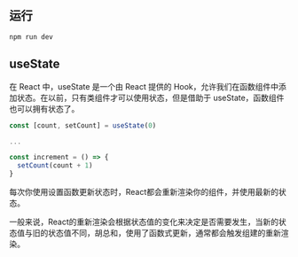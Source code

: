 ## 运行

    npm run dev

## useState

在 React 中，useState 是一个由 React 提供的 Hook，允许我们在函数组件中添加状态。在以前，只有类组件才可以使用状态，但是借助于 useState，函数组件也可以拥有状态了。

```jsx
const [count, setCount] = useState(0)

...

const increment = () => {
  setCount(count + 1)
}
```

每次你使用设置函数更新状态时，React都会重新渲染你的组件，并使用最新的状态。

一般来说，React的重新渲染会根据状态值的变化来决定是否需要发生，当新的状态值与旧的状态值不同，胡总和，使用了函数式更新，通常都会触发组建的重新渲染。

